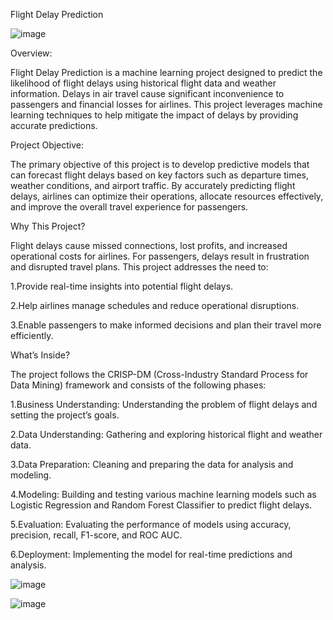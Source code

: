 Flight Delay Prediction


![image](https://github.com/user-attachments/assets/14470876-6bfd-4fa0-9c3a-edc1dcb293d4)


Overview:

Flight Delay Prediction is a machine learning project designed to predict the likelihood of flight delays using historical flight data and weather information. Delays in air travel cause significant inconvenience to passengers and financial losses for airlines. This project leverages machine learning techniques to help mitigate the impact of delays by providing accurate predictions.


Project Objective:

The primary objective of this project is to develop predictive models that can forecast flight delays based on key factors such as departure times, weather conditions, and airport traffic. By accurately predicting flight delays, airlines can optimize their operations, allocate resources effectively, and improve the overall travel experience for passengers.


Why This Project?

Flight delays cause missed connections, lost profits, and increased operational costs for airlines. For passengers, delays result in frustration and disrupted travel plans. This project addresses the need to:

1.Provide real-time insights into potential flight delays.

2.Help airlines manage schedules and reduce operational disruptions.

3.Enable passengers to make informed decisions and plan their travel more efficiently.


What’s Inside?

The project follows the CRISP-DM (Cross-Industry Standard Process for Data Mining) framework and consists of the following phases:

1.Business Understanding: Understanding the problem of flight delays and setting the project’s goals.

2.Data Understanding: Gathering and exploring historical flight and weather data.

3.Data Preparation: Cleaning and preparing the data for analysis and modeling.

4.Modeling: Building and testing various machine learning models such as Logistic Regression and Random Forest Classifier to predict flight delays.

5.Evaluation: Evaluating the performance of models using accuracy, precision, recall, F1-score, and ROC AUC.

6.Deployment: Implementing the model for real-time predictions and analysis.

![image](https://github.com/user-attachments/assets/35a5b22f-894a-4722-93bd-c1648c80036e)



![image](https://github.com/user-attachments/assets/3426e5fb-1ee2-480c-9a73-2c079585b6f3)

